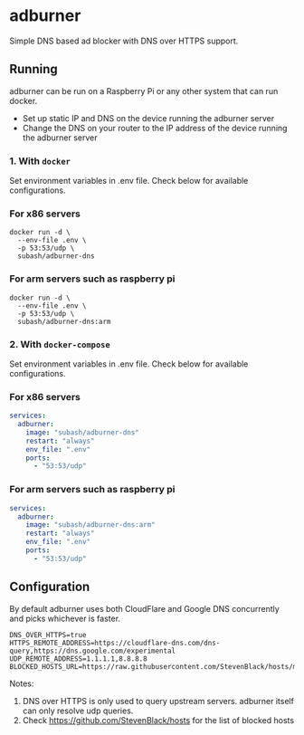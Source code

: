 # adburner
Simple DNS based ad blocker with DNS over HTTPS support.

## Running

adburner can be run on a Raspberry Pi or any other system that can run docker.

- Set up static IP and DNS on the device running the adburner server
- Change the DNS on your router to the IP address of the device running the adburner server

### 1. With `docker`

Set environment variables in .env file. Check below for available configurations.

### For x86 servers
```shell
docker run -d \
  --env-file .env \
  -p 53:53/udp \
  subash/adburner-dns
```

### For arm servers such as raspberry pi
```shell
docker run -d \
  --env-file .env \
  -p 53:53/udp \
  subash/adburner-dns:arm
```

### 2. With `docker-compose`

Set environment variables in .env file. Check below for available configurations.

### For x86 servers
```yaml
services:
  adburner:
    image: "subash/adburner-dns"
    restart: "always"
    env_file: ".env"
    ports:
      - "53:53/udp"
```

### For arm servers such as raspberry pi
```yaml
services:
  adburner:
    image: "subash/adburner-dns:arm"
    restart: "always"
    env_file: ".env"
    ports:
      - "53:53/udp"
```

## Configuration

By default adburner uses both CloudFlare and Google DNS concurrently and picks whichever is faster.
```
DNS_OVER_HTTPS=true
HTTPS_REMOTE_ADDRESS=https://cloudflare-dns.com/dns-query,https://dns.google.com/experimental
UDP_REMOTE_ADDRESS=1.1.1.1,8.8.8.8
BLOCKED_HOSTS_URL=https://raw.githubusercontent.com/StevenBlack/hosts/master/hosts
```
Notes:
1. DNS over HTTPS is only used to query upstream servers. adburner itself can only resolve udp queries.
2. Check https://github.com/StevenBlack/hosts for the list of blocked hosts